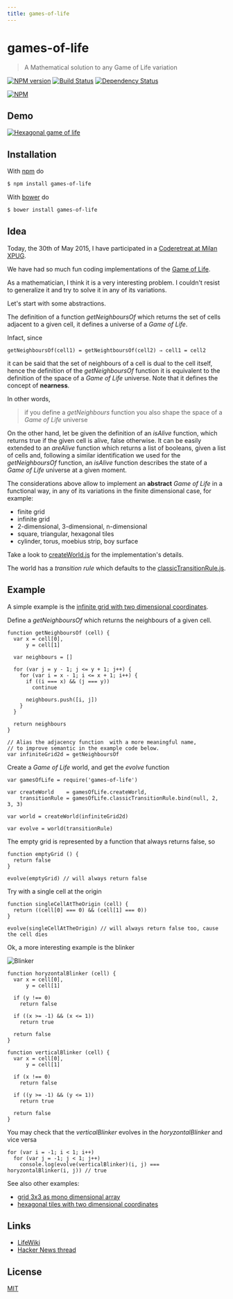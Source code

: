 ```yaml
---
title: games-of-life
---
```

# games-of-life

> A Mathematical solution to any Game of Life variation

[![NPM version](https://badge.fury.io/js/games-of-life.png)](http://badge.fury.io/js/games-of-life) [![Build Status](https://travis-ci.org/fibo/games-of-life.png?branch=master)](https://travis-ci.org/fibo/games-of-life?branch=master) [![Dependency Status](https://gemnasium.com/fibo/games-of-life.png)](https://gemnasium.com/fibo/games-of-life)

[![NPM](https://nodei.co/npm-dl/games-of-life.png)](https://nodei.co/npm-dl/games-of-life/)

## Demo

[![Hexagonal game of life](http://g14n.info/games-of-life/images/HexagonalGameOfLife-400x300.png)](http://g14n.info/games-of-life/example/hexagonal)

## Installation

With [npm](https://npmjs.org/) do

```bash
$ npm install games-of-life
```

With [bower](http://bower.io/) do

```bash
$ bower install games-of-life
```

## Idea

Today, the 30th of May 2015, I have participated in a [Coderetreat at Milan XPUG](http://coderetreat.org/events/xpug-milan-coderetreat).

We have had so much fun coding implementations of the [Game of Life][1].

As a mathematician, I think it is a very interesting problem. I couldn't resist to generalize it and try to solve it in any of its variations.

Let's start with some abstractions.

The definition of a function *getNeighboursOf* which returns the set of cells adjacent to a given cell, it defines a universe of a *Game of Life*.

Infact, since

    getNeighboursOf(cell1) = getNeightboursOf(cell2) ⇒ cell1 = cell2

it can be said that the set of neighbours of a cell is dual to the cell itself, hence the definition of the *getNeighboursOf* function it is equivalent to the definition of the space of a *Game of Life* universe. Note that it defines the concept of **nearness**.

In other words,

> if you define a *getNeighbours* function you also shape the space of a *Game of Life* universe

On the other hand, let be given the definition of an *isAlive* function, which returns true if the given cell is alive, false otherwise.
It can be easily extended to an *areAlive* function which returns a list of booleans, given a list of cells and, following a similar identification we used for the *getNeighboursOf* function, an *isAlive* function describes the state of a *Game of Life* universe at a given moment.

The considerations above allow to implement an **abstract** *Game of Life* in a functional way, in any of its variations in the finite dimensional case, for example:

* finite grid
* infinite grid
* 2-dimensional, 3-dimensional, n-dimensional
* square, triangular, hexagonal tiles
* cylinder, torus, moebius strip, boy surface

Take a look to [createWorld.js](https://github.com/fibo/games-of-life/blob/master/src/createWorld.js) for the implementation's details.

The world has a *transition rule* which defaults to the [classicTransitionRule.js](https://github.com/fibo/games-of-life/blob/master/src/classicTransitionRule.js).

## Example

A simple example is the [infinite grid with two dimensional coordinates](https://github.com/fibo/games-of-life/blob/master/test/example/infiniteGridWithTwoDimensionalCoordinates.js).

Define a *getNeighboursOf* which returns the neighbours of a given cell.

```
function getNeighboursOf (cell) {
  var x = cell[0],
      y = cell[1]

  var neighbours = []

  for (var j = y - 1; j <= y + 1; j++) {
    for (var i = x - 1; i <= x + 1; i++) {
      if ((i === x) && (j === y))
        continue

      neighbours.push([i, j])
    }
  }

  return neighbours
}

// Alias the adjacency function  with a more meaningful name,
// to improve semantic in the example code below.
var infiniteGrid2d = getNeighboursOf
```

Create a *Game of Life* world, and get the *evolve* function

```
var gamesOfLife = require('games-of-life')

var createWorld    = gamesOfLife.createWorld,
    transitionRule = gamesOfLife.classicTransitionRule.bind(null, 2, 3, 3)

var world = createWorld(infiniteGrid2d)

var evolve = world(transitionRule)
```

The empty grid is represented by a function that always returns false, so

```
function emptyGrid () {
  return false
}

evolve(emptyGrid) // will always return false
```

Try with a single cell at the origin

```
function singleCellAtTheOrigin (cell) {
  return ((cell[0] === 0) && (cell[1] === 0))
}

evolve(singleCellAtTheOrigin) // will always return false too, cause the cell dies
```

Ok, a more interesting example is the blinker

![Blinker](http://upload.wikimedia.org/wikipedia/commons/9/95/Game_of_life_blinker.gif)

```
function horyzontalBlinker (cell) {
  var x = cell[0],
      y = cell[1]

  if (y !== 0)
    return false

  if ((x >= -1) && (x <= 1))
    return true

  return false
}

function verticalBlinker (cell) {
  var x = cell[0],
      y = cell[1]

  if (x !== 0)
    return false

  if ((y >= -1) && (y <= 1))
    return true

  return false
}
```

You may check that the *verticalBlinker* evolves in the *horyzontalBlinker* and vice versa

```
for (var i = -1; i < 1; i++)
  for (var j = -1; j < 1; j++)
    console.log(evolve(verticalBlinker)(i, j) ===  horyzontalBlinker(i, j)) // true
```

See also other examples:
* [grid 3x3 as mono dimensional array](https://github.com/fibo/games-of-life/blob/master/test/example/grid3x3AsMonoDimensionalArray.js)
* [hexagonal tiles with two dimensional coordinates](https://github.com/fibo/games-of-life/blob/master/test/example/hexagonalTilesWithTwoDimensionalCoordinates.js)

## Links

* [LifeWiki][2]
* [Hacker News thread][3]

## License

[MIT](http://g14n.info/mit-license)

[1]: http://en.wikipedia.org/wiki/Conway%27s_Game_of_Life "Game of Life"
[2]: http://www.conwaylife.com/wiki/Main_Page "LikeWiki"
[3]: https://news.ycombinator.com/item?id=9632255 "Hacker News thread"
 
